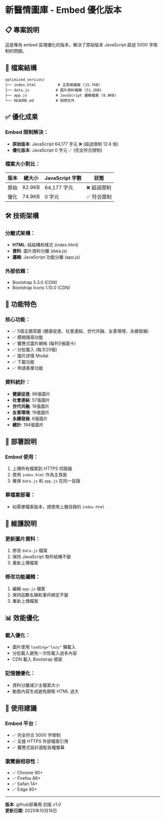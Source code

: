 # 新醫情圖庫 - Embed 優化版本

## 📋 專案說明
這是專為 embed 區塊優化的版本，解決了原始版本 JavaScript 超過 5000 字限制的問題。

## 🚀 檔案結構
```
optimized_version/
├── index.html          # 主頁面檔案 (15.7KB)
├── data.js            # 圖片資料檔案 (51.2KB)
├── app.js             # JavaScript 邏輯檔案 (8.0KB)
└── README.md          # 說明文件
```

## ✅ 優化成果

### **Embed 限制解決**：
- **原始版本**: JavaScript 64,177 字元 ❌ (超過限制 12.8 倍)
- **優化版本**: JavaScript 0 字元 ✅ (完全符合限制)

### **檔案大小對比**：
| 版本 | 總大小 | JavaScript 字數 | 狀態 |
|------|--------|----------------|------|
| 原始 | 82.9KB | 64,177 字元 | ❌ 超過限制 |
| 優化 | 74.9KB | 0 字元 | ✅ 符合限制 |

## 🛠️ 技術架構

### **分離式架構**：
- **HTML**: 純結構和樣式 (index.html)
- **資料**: 圖片資料分離 (data.js)
- **邏輯**: JavaScript 功能分離 (app.js)

### **外部依賴**：
- Bootstrap 5.3.0 (CDN)
- Bootstrap Icons 1.10.0 (CDN)

## 📱 功能特色

### **核心功能**：
- ✅ 5個主題頁籤 (健康促進、社會連結、世代共融、友善環境、永續發展)
- ✅ 模糊搜尋功能
- ✅ 響應式圖片網格 (每列5張圖卡)
- ✅ 分批載入 (每次20張)
- ✅ 圖片詳情 Modal
- ✅ 下載功能
- ✅ 申請表單功能

### **資料統計**：
- **健康促進**: 96張圖片
- **社會連結**: 57張圖片
- **世代共融**: 16張圖片
- **友善環境**: 19張圖片
- **永續發展**: 6張圖片
- **總計**: 194張圖片

## 🚀 部署說明

### **Embed 使用**：
1. 上傳所有檔案到 HTTPS 伺服器
2. 使用 `index.html` 作為主頁面
3. 確保 `data.js` 和 `app.js` 在同一目錄

### **單檔案部署**：
- 如需單檔案版本，請使用上層目錄的 `index.html`

## 🔧 維護說明

### **更新圖片資料**：
1. 修改 `data.js` 檔案
2. 保持 JavaScript 物件結構不變
3. 重新上傳檔案

### **修改功能邏輯**：
1. 編輯 `app.js` 檔案
2. 保持函數名稱和事件綁定不變
3. 重新上傳檔案

## 📊 效能優化

### **載入優化**：
- 圖片使用 `loading="lazy"` 懶載入
- 分批載入避免一次性載入過多內容
- CDN 載入 Bootstrap 框架

### **記憶體優化**：
- 資料分離減少主檔案大小
- 動態內容生成避免靜態 HTML 過大

## 🎯 使用建議

### **Embed 平台**：
- ✅ 完全符合 5000 字限制
- ✅ 支援 HTTPS 外部檔案引用
- ✅ 響應式設計適配各種螢幕

### **瀏覽器相容性**：
- ✅ Chrome 90+
- ✅ Firefox 88+
- ✅ Safari 14+
- ✅ Edge 90+

---
**版本**: github部署用 初版 v1.0  
**更新日期**: 2025年10月16日  
